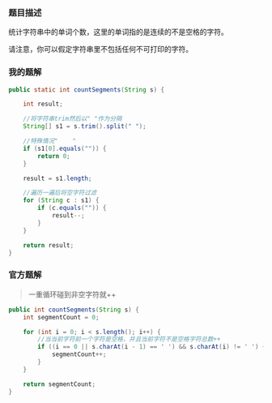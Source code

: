 ### 题目描述

统计字符串中的单词个数，这里的单词指的是连续的不是空格的字符。

请注意，你可以假定字符串里不包括任何不可打印的字符。



### 我的题解

```java
public static int countSegments(String s) {

    int result;

    //将字符串trim然后以" "作为分隔
    String[] s1 = s.trim().split(" ");

    //特殊情况"    "
    if (s1[0].equals("")) {
        return 0;
    }

    result = s1.length;

    //遍历一遍后将空字符过滤
    for (String c : s1) {
        if (c.equals("")) {
            result--;
        }
    }

    return result;
}
```



### 官方题解

> 一重循环碰到非空字符就++


```java
public int countSegments(String s) {
	int segmentCount = 0;

    for (int i = 0; i < s.length(); i++) {
        //当当前字符前一个字符是空格，并且当前字符不是空格字符总数++
        if ((i == 0 || s.charAt(i - 1) == ' ') && s.charAt(i) != ' ') {
            segmentCount++;
        }
    }

    return segmentCount;
}
```

